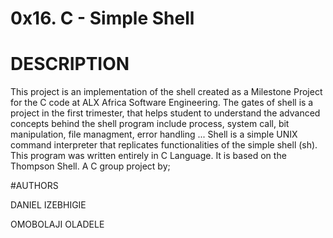 # 0x16. C - Simple Shell
# DESCRIPTION
This project is an implementation of the shell created as a Milestone Project for the C code at ALX Africa Software Engineering.
The gates of shell is a project in the first trimester, that helps student to understand the advanced concepts behind the shell program include process, system call, bit manipulation, file managment, error handling ...
Shell is a simple UNIX command interpreter that replicates functionalities of the simple shell (sh).
This program was written entirely in C Language. It is based on the Thompson Shell. A C group project by;

#AUTHORS

DANIEL IZEBHIGIE

OMOBOLAJI OLADELE
